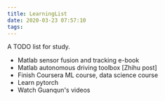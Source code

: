 ```yaml
---
title: LearningList
date: 2020-03-23 07:57:10
tags:
---
```

A TODO list for study.
<!--more-->
- Matlab sensor fusion and tracking e-book
- Matlab autonomous driving toolbox [Zhihu post]
- Finish Coursera ML course, data science course
- Learn pytorch
- Watch Guanqun's videos
